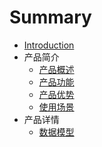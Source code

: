 # Summary

* [Introduction](README.md)
* 产品简介
   * [产品概述](chan_pin_gai_shu.md)
   * [产品功能]()
   * [产品优势]()
   * [使用场景]()
* 产品详情
   * [数据模型](sjmx.md)

